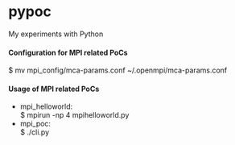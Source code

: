 # pypoc
My experiments with Python

#### Configuration for MPI related PoCs
$ mv mpi_config/mca-params.conf ~/.openmpi/mca-params.conf

#### Usage of MPI related PoCs
* mpi_helloworld:  
$ mpirun -np 4 mpihelloworld.py
* mpi_poc:  
$ ./cli.py
